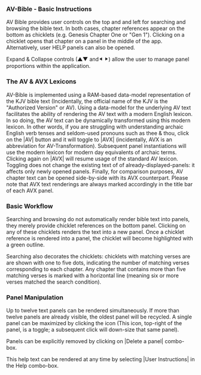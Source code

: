 ﻿### AV-Bible - Basic Instructions
AV Bible provides user controls on the top and and left for searching and browsing the bible text.  In both cases, chapter references appear on the bottom as chicklets (e.g. Genesis Chapter One or "Gen 1").  Clicking on a chicklet opens that chapter on a panel in the middle of the app.  Alternatively, user HELP panels can also be opened.

Expand & Collapse controls (▲▼ and⯇ ⯈) allow the user to manage panel proportions within the application.

### The AV & AVX Lexicons

AV-Bible is implemented using a RAM-based data-model representation of the KJV bible text (Incidentally, the official name of the KJV is the "Authorized Version" or AV).  Using a data-model for the underlying AV text facilitates the ability of rendering the AV text with a modern English lexicon.  In so doing, the AV text can be dynamically transformed using this modern lexicon.  In other words, if you are struggling with understanding archaic English verb tenses and seldom-used pronouns such as thee & thou, click on the |AV| button and it will toggle to |AVX| (incidentally, AVX is an abbreviation for AV-Transformation).  Subsequent panel  instantiations will use the modern lexicon for modern day equivalents of archaic terms.  Clicking again on |AVX| will resume usage of the standard AV lexicon.  Toggling does not change the existing text of of already-displayed-panels: it affects only newly opened panels.  Finally, for comparison purposes, AV chapter text can be opened side-by-side with its AVX counterpart.  Please note that AVX text renderings are always marked accordingly in the title bar of each AVX panel.

### Basic Workflow

Searching and browsing do not automatically render bible text into panels, they merely provide chicklet references on the bottom panel.  Clicking on any of these chicklets renders the text into a new panel.  Once a chicklet reference is rendered into a panel, the chicklet will become highlighted with a green outline.

Searching also decorates the chicklets: chicklets with matching verses are are shown with one to five dots, indicating the number of matching verses corresponding to each chapter.  Any chapter that contains more than five matching verses is marked with a horizontal line (meaning six or more verses matched the search condition).

### Panel Manipulation

Up to twelve text panels can be rendered simultaneously. If more than twelve panels are already visible, the oldest panel will be recycled. A single panel can be maximized by clicking the icon (This icon, top-right of the panel, is a toggle; a subsequent click will down-size that same panel).

Panels can be explicitly removed by clicking on |Delete a panel| combo-box.

This help text can be rendered at any time by selecting |User Instructions| in the Help combo-box.

